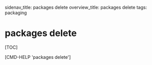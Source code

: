 sidenav_title: packages delete
overview_title: packages delete
tags: packaging

# packages delete

[TOC]

[CMD-HELP 'packages delete']
